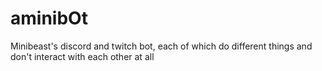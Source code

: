 
# aminibOt

Minibeast's discord and twitch bot, each of which do different things and don't interact with each other at all
